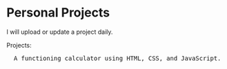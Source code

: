 # Personal Projects
I will upload or update a project daily.

Projects: 
<pre>  A functioning calculator using HTML, CSS, and JavaScript. <a href="Calculator(webdev)" target="blank">Link</a></pre>
